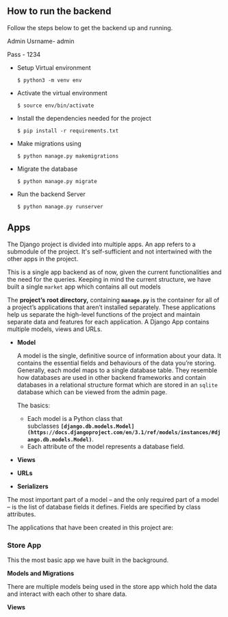 ## How to run the backend

Follow the steps below to get the backend up and running. 

Admin Usrname- admin

Pass - 1234 

- Setup Virtual environment

    `$ python3 -m venv env`

- Activate the virtual environment

    `$ source env/bin/activate`

- Install the dependencies needed for the project

    `$ pip install -r requirements.txt`

- Make migrations using

    `$ python manage.py makemigrations`

- Migrate the database

    `$ python manage.py migrate`

- Run the backend Server

    `$ python manage.py runserver`

## Apps

The Django project is divided into multiple apps. An app refers to a submodule of the project. It's self-sufficient and not intertwined with the other apps in the project. 

This is a single app backend as of now, given the current functionalities and the need for the queries. Keeping in mind the current structure, we have built a single `market` app which contains all out models   

The **project’s root directory,** containing **`manage.py`** is the container for all of a project’s applications that aren’t installed separately. These applications help us separate the high-level functions of the project and maintain separate data and features for each application. A Django App contains multiple models, views and URLs. 

- **Model**

    A model is the single, definitive source of information about your data. It contains the essential fields and behaviours of the data you’re storing. Generally, each model maps to a single database table. They resemble how databases are used in other backend frameworks and contain databases in a relational structure format which are stored in an `sqlite` database which can be viewed from the admin page. 

    The basics:

    - Each model is a Python class that subclasses **`[django.db.models.Model](https://docs.djangoproject.com/en/3.1/ref/models/instances/#django.db.models.Model)`**.
    - Each attribute of the model represents a database field.

- **Views**

- **URLs**

- **Serializers**

The most important part of a model – and the only required part of a model – is the list of database fields it defines. Fields are specified by class attributes.

The applications that have been created in this project are: 

### Store App

This the most basic app we have built in the background. 

**Models and Migrations** 

There are multiple models being used in the store app which hold the data and interact with each other to share data. 

**Views**